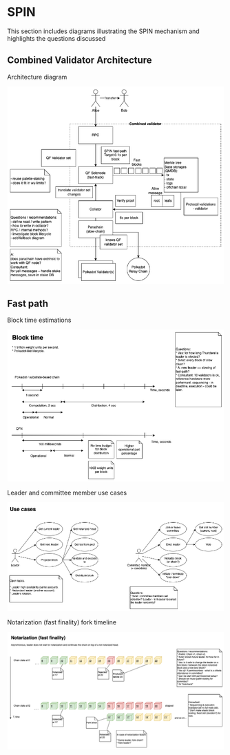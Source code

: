 # SPIN

This section includes diagrams illustrating the SPIN mechanism and highlights the questions discussed

## Combined Validator Architecture

Architecture diagram

![Combined Validator Architecture drawio diagram](./SPIN-Combined_Validator_Architecture.drawio.png)

## Fast path

Block time estimations

![Block time estimations drawio diagram](./SPIN-Fast-path-1.drawio.png)

Leader and committee member use cases

![Leader and committee member use cases drawio diagram](./SPIN-Fast-path-2.drawio.png)

Notarization (fast finality) fork timeline

![Notarization fast finality fork timeline drawio diagram](./SPIN-Fast-path-3.drawio.png)
